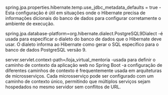 

spring.jpa.properties.hibernate.temp.use_jdbc_metadata_defaults = true
 -Esta configuração é útil em situações onde o Hibernate precisa de informações
  dicionais do banco de dados para configurar corretamente o ambiente de execução.
  
  
spring.jpa.database-platform=org.hibernate.dialect.PostgreSQL9Dialect
 -é usada para especificar o dialeto do banco de dados que o Hibernate deve usar.
  O dialeto informa ao Hibernate como gerar o SQL específico para o banco de dados PostgreSQL versão 9.
  
  
server.servlet.context-path=/loja_virtual_mentoria
  -usada para definir o caminho de contexto da aplicação web no Spring Boot
  -a configuração de diferentes caminhos de contexto é frequentemente usada em arquiteturas de microsserviços. Cada microsserviço pode ser configurado com um caminho de contexto único, permitindo que múltiplos serviços sejam hospedados no mesmo servidor sem conflitos de URL.
  

  
  


